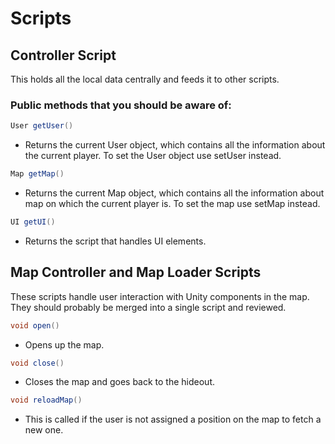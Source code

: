 # Scripts

## Controller Script

This holds all the local data centrally and feeds it to other scripts.

### Public methods that you should be aware of:

```csharp
User getUser()
```

- Returns the current User object, which contains all the information about the current player. To set the User object use setUser instead.

```csharp
Map getMap()
```

- Returns the current Map object, which contains all the information about map on which the current player is. To set the map use setMap instead.

```csharp
UI getUI()
```

- Returns the script that handles UI elements.

## Map Controller and Map Loader Scripts

These scripts handle user interaction with Unity components in the map. They should probably be merged into a single script and reviewed.

```csharp
void open()
```

- Opens up the map.

```csharp
void close()
```

- Closes the map and goes back to the hideout.

```csharp
void reloadMap()
```

- This is called if the user is not assigned a position on the map to fetch a new one.
